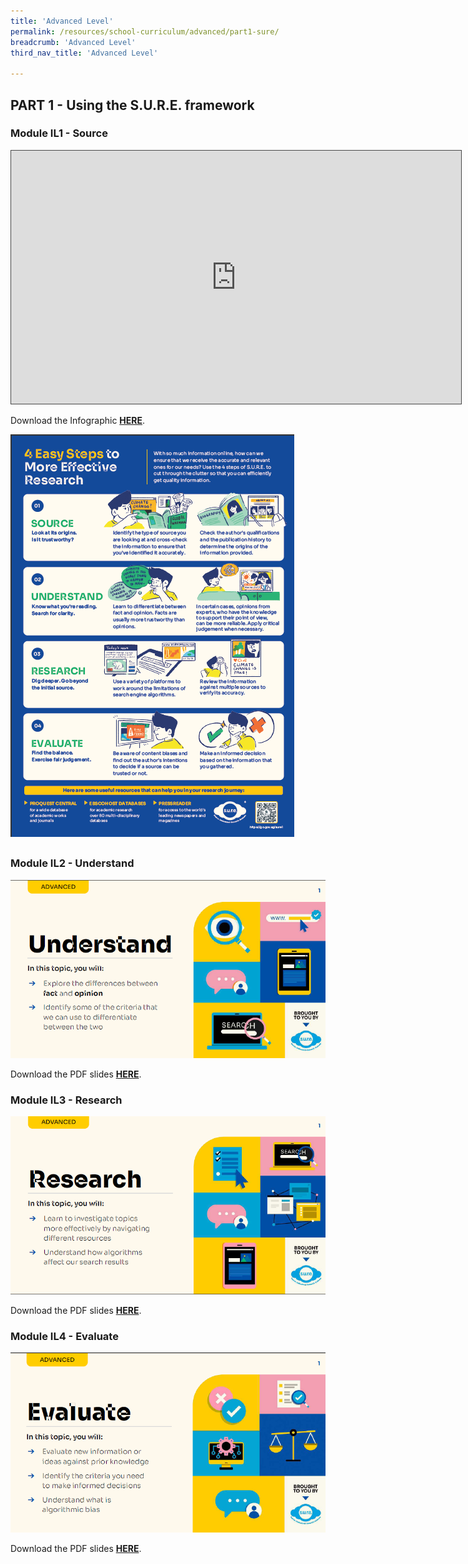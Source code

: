 ```yaml
---
title: 'Advanced Level'
permalink: /resources/school-curriculum/advanced/part1-sure/
breadcrumb: 'Advanced Level'
third_nav_title: 'Advanced Level'

---
```


## PART 1 - Using the S.U.R.E. framework

### Module IL1 - Source

<iframe src=https://nlb.ap.panopto.com/Panopto/Pages/Embed.aspx?id=9b02147b-fed7-43bd-a906-aff70025e75a&autoplay=false&offerviewer=true&showtitle=true&showbrand=true&captions=false&interactivity=all height="405" width="720" style="border: 1px solid #464646;" allowfullscreen allow="autoplay"></iframe>

Download the Infographic **[HERE](https://go.gov.sg/sure-phase1-adv-info)**.

![](../images/curriculum-part1-infographic-adv.PNG)

## 

### Module IL2 - Understand

![](../images/curriculum-IL2-advanced.PNG)

Download the PDF slides **[HERE](https://go.gov.sg/sure-il2-adv-slides)**.



### Module IL3 - Research

![](../images/curriculum-IL3-advanced.PNG)

Download the PDF slides **[HERE](https://go.gov.sg/sure-il3-adv-slides)**.



### Module IL4 - Evaluate

![](../images/curriculum-IL4-advanced.PNG)

Download the PDF slides **[HERE](https://go.gov.sg/sure-il4-adv-slides)**.

